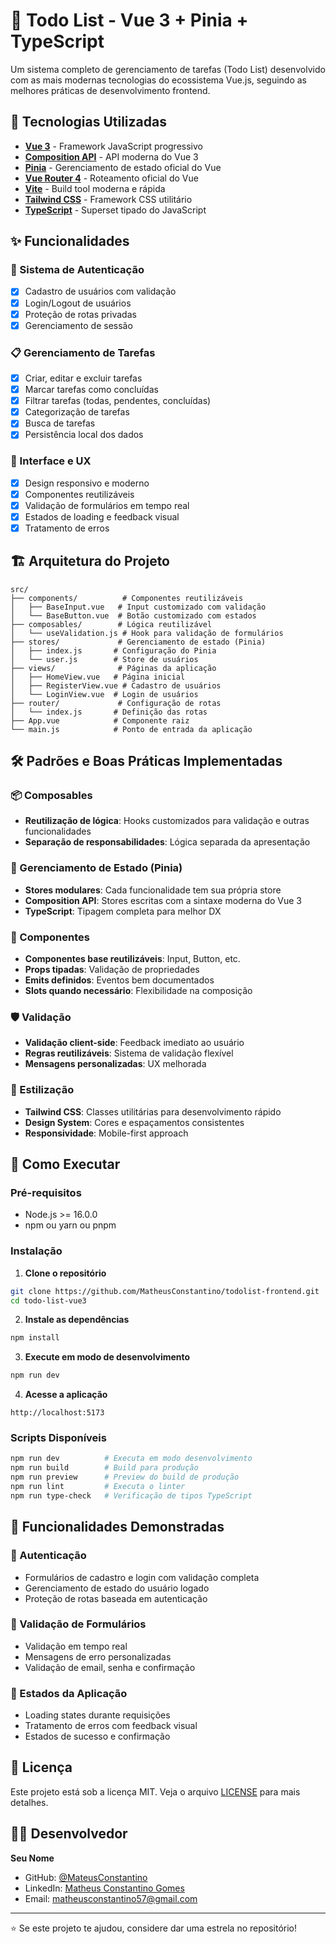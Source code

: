 # 📝 Todo List - Vue 3 + Pinia + TypeScript

Um sistema completo de gerenciamento de tarefas (Todo List) desenvolvido com as mais modernas tecnologias do ecossistema Vue.js, seguindo as melhores práticas de desenvolvimento frontend.

## 🚀 Tecnologias Utilizadas

- **[Vue 3](https://vuejs.org/)** - Framework JavaScript progressivo
- **[Composition API](https://vuejs.org/guide/extras/composition-api-faq.html)** - API moderna do Vue 3
- **[Pinia](https://pinia.vuejs.org/)** - Gerenciamento de estado oficial do Vue
- **[Vue Router 4](https://router.vuejs.org/)** - Roteamento oficial do Vue
- **[Vite](https://vitejs.dev/)** - Build tool moderna e rápida
- **[Tailwind CSS](https://tailwindcss.com/)** - Framework CSS utilitário
- **[TypeScript](https://www.typescriptlang.org/)** - Superset tipado do JavaScript

## ✨ Funcionalidades

### 🔐 Sistema de Autenticação
- [x] Cadastro de usuários com validação
- [x] Login/Logout de usuários
- [x] Proteção de rotas privadas
- [x] Gerenciamento de sessão

### 📋 Gerenciamento de Tarefas 
- [x] Criar, editar e excluir tarefas
- [x] Marcar tarefas como concluídas
- [x] Filtrar tarefas (todas, pendentes, concluídas)
- [x] Categorização de tarefas
- [x] Busca de tarefas
- [x] Persistência local dos dados

### 🎨 Interface e UX
- [x] Design responsivo e moderno
- [x] Componentes reutilizáveis
- [x] Validação de formulários em tempo real
- [x] Estados de loading e feedback visual
- [x] Tratamento de erros

## 🏗️ Arquitetura do Projeto

```
src/
├── components/          # Componentes reutilizáveis
│   ├── BaseInput.vue   # Input customizado com validação
│   └── BaseButton.vue  # Botão customizado com estados
├── composables/        # Lógica reutilizável
│   └── useValidation.js # Hook para validação de formulários
├── stores/             # Gerenciamento de estado (Pinia)
│   ├── index.js       # Configuração do Pinia
│   └── user.js        # Store de usuários
├── views/              # Páginas da aplicação
│   ├── HomeView.vue   # Página inicial
│   ├── RegisterView.vue # Cadastro de usuários
│   └── LoginView.vue  # Login de usuários
├── router/             # Configuração de rotas
│   └── index.js       # Definição das rotas
├── App.vue            # Componente raiz
└── main.js            # Ponto de entrada da aplicação
```

## 🛠️ Padrões e Boas Práticas Implementadas

### 📦 Composables
- **Reutilização de lógica**: Hooks customizados para validação e outras funcionalidades
- **Separação de responsabilidades**: Lógica separada da apresentação

### 🏪 Gerenciamento de Estado (Pinia)
- **Stores modulares**: Cada funcionalidade tem sua própria store
- **Composition API**: Stores escritas com a sintaxe moderna do Vue 3
- **TypeScript**: Tipagem completa para melhor DX

### 🧩 Componentes
- **Componentes base reutilizáveis**: Input, Button, etc.
- **Props tipadas**: Validação de propriedades
- **Emits definidos**: Eventos bem documentados
- **Slots quando necessário**: Flexibilidade na composição

### 🛡️ Validação
- **Validação client-side**: Feedback imediato ao usuário
- **Regras reutilizáveis**: Sistema de validação flexível
- **Mensagens personalizadas**: UX melhorada

### 🎨 Estilização
- **Tailwind CSS**: Classes utilitárias para desenvolvimento rápido
- **Design System**: Cores e espaçamentos consistentes
- **Responsividade**: Mobile-first approach

## 🚀 Como Executar

### Pré-requisitos
- Node.js >= 16.0.0
- npm ou yarn ou pnpm

### Instalação

1. **Clone o repositório**
```bash
git clone https://github.com/MatheusConstantino/todolist-frontend.git
cd todo-list-vue3
```

2. **Instale as dependências**
```bash
npm install
```

3. **Execute em modo de desenvolvimento**
```bash
npm run dev
```

4. **Acesse a aplicação**
```
http://localhost:5173
```

### Scripts Disponíveis

```bash
npm run dev          # Executa em modo desenvolvimento
npm run build        # Build para produção
npm run preview      # Preview do build de produção
npm run lint         # Executa o linter
npm run type-check   # Verificação de tipos TypeScript
```

## 📱 Funcionalidades Demonstradas

### 🔐 Autenticação
- Formulários de cadastro e login com validação completa
- Gerenciamento de estado do usuário logado
- Proteção de rotas baseada em autenticação

### 🎯 Validação de Formulários
- Validação em tempo real
- Mensagens de erro personalizadas
- Validação de email, senha e confirmação

### 🔄 Estados da Aplicação
- Loading states durante requisições
- Tratamento de erros com feedback visual
- Estados de sucesso e confirmação


## 📄 Licença

Este projeto está sob a licença MIT. Veja o arquivo [LICENSE](LICENSE) para mais detalhes.

## 👨‍💻 Desenvolvedor

**Seu Nome**
- GitHub: [@MateusConstantino](https://github.com/MatheusConstantino)
- LinkedIn: [Matheus Constantino Gomes](https://linkedin.com/in/matheus-constantino-gomes)
- Email: matheusconstantino57@gmail.com

---

⭐ Se este projeto te ajudou, considere dar uma estrela no repositório!
